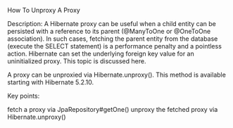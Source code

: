 How To Unproxy A Proxy

Description: A Hibernate proxy can be useful when a child entity can be persisted with a reference to its parent (@ManyToOne or @OneToOne association). In such cases, fetching the parent entity from the database (execute the SELECT statement) is a performance penalty and a pointless action. Hibernate can set the underlying foreign key value for an uninitialized proxy. This topic is discussed here.

A proxy can be unproxied via Hibernate.unproxy(). This method is available starting with Hibernate 5.2.10.

Key points:

fetch a proxy via JpaRepository#getOne()
unproxy the fetched proxy via Hibernate.unproxy()